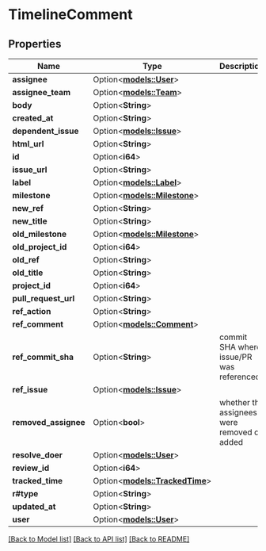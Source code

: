 # TimelineComment

## Properties

Name | Type | Description | Notes
------------ | ------------- | ------------- | -------------
**assignee** | Option<[**models::User**](User.md)> |  | [optional]
**assignee_team** | Option<[**models::Team**](Team.md)> |  | [optional]
**body** | Option<**String**> |  | [optional]
**created_at** | Option<**String**> |  | [optional]
**dependent_issue** | Option<[**models::Issue**](Issue.md)> |  | [optional]
**html_url** | Option<**String**> |  | [optional]
**id** | Option<**i64**> |  | [optional]
**issue_url** | Option<**String**> |  | [optional]
**label** | Option<[**models::Label**](Label.md)> |  | [optional]
**milestone** | Option<[**models::Milestone**](Milestone.md)> |  | [optional]
**new_ref** | Option<**String**> |  | [optional]
**new_title** | Option<**String**> |  | [optional]
**old_milestone** | Option<[**models::Milestone**](Milestone.md)> |  | [optional]
**old_project_id** | Option<**i64**> |  | [optional]
**old_ref** | Option<**String**> |  | [optional]
**old_title** | Option<**String**> |  | [optional]
**project_id** | Option<**i64**> |  | [optional]
**pull_request_url** | Option<**String**> |  | [optional]
**ref_action** | Option<**String**> |  | [optional]
**ref_comment** | Option<[**models::Comment**](Comment.md)> |  | [optional]
**ref_commit_sha** | Option<**String**> | commit SHA where issue/PR was referenced | [optional]
**ref_issue** | Option<[**models::Issue**](Issue.md)> |  | [optional]
**removed_assignee** | Option<**bool**> | whether the assignees were removed or added | [optional]
**resolve_doer** | Option<[**models::User**](User.md)> |  | [optional]
**review_id** | Option<**i64**> |  | [optional]
**tracked_time** | Option<[**models::TrackedTime**](TrackedTime.md)> |  | [optional]
**r#type** | Option<**String**> |  | [optional]
**updated_at** | Option<**String**> |  | [optional]
**user** | Option<[**models::User**](User.md)> |  | [optional]

[[Back to Model list]](../README.md#documentation-for-models) [[Back to API list]](../README.md#documentation-for-api-endpoints) [[Back to README]](../README.md)


